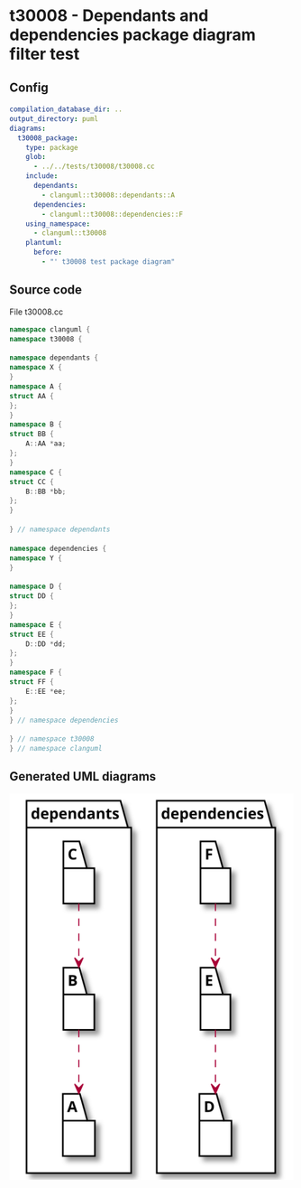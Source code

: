 # t30008 - Dependants and dependencies package diagram filter test
## Config
```yaml
compilation_database_dir: ..
output_directory: puml
diagrams:
  t30008_package:
    type: package
    glob:
      - ../../tests/t30008/t30008.cc
    include:
      dependants:
        - clanguml::t30008::dependants::A
      dependencies:
        - clanguml::t30008::dependencies::F
    using_namespace:
      - clanguml::t30008
    plantuml:
      before:
        - "' t30008 test package diagram"
```
## Source code
File t30008.cc
```cpp
namespace clanguml {
namespace t30008 {

namespace dependants {
namespace X {
}
namespace A {
struct AA {
};
}
namespace B {
struct BB {
    A::AA *aa;
};
}
namespace C {
struct CC {
    B::BB *bb;
};
}

} // namespace dependants

namespace dependencies {
namespace Y {
}

namespace D {
struct DD {
};
}
namespace E {
struct EE {
    D::DD *dd;
};
}
namespace F {
struct FF {
    E::EE *ee;
};
}
} // namespace dependencies

} // namespace t30008
} // namespace clanguml
```
## Generated UML diagrams
![t30008_package](./t30008_package.svg "Dependants and dependencies package diagram filter test")
